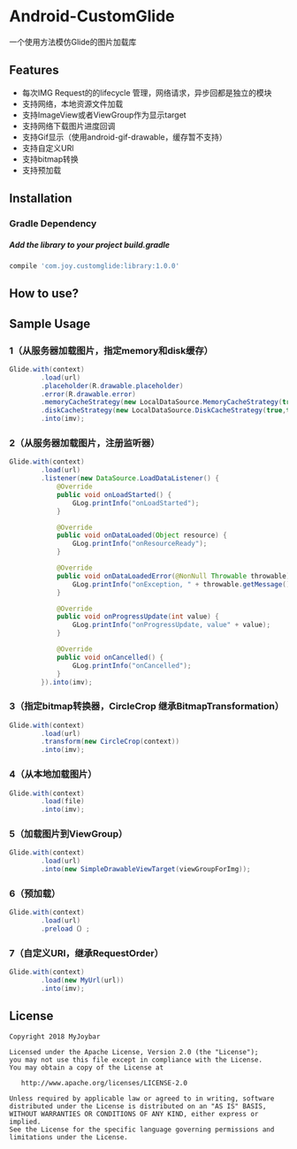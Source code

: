 # Android-CustomGlide
一个使用方法模仿Glide的图片加载库



## Features
 - 每次IMG Request的的lifecycle 管理，网络请求，异步回都是独立的模块
 - 支持网络，本地资源文件加载
 - 支持ImageView或者ViewGroup作为显示target
 - 支持网络下载图片进度回调
 - 支持Gif显示（使用android-gif-drawable，缓存暂不支持）
 - 支持自定义URl
 - 支持bitmap转换
 - 支持预加载


 
## Installation
### Gradle Dependency
#####   Add the library to your project build.gradle
```gradle
compile 'com.joy.customglide:library:1.0.0'

```

## How to use?




 
## Sample Usage

### 1（从服务器加载图片，指定memory和disk缓存）


```java
Glide.with(context)
		.load(url)
		.placeholder(R.drawable.placeholder)
		.error(R.drawable.error)
		.memoryCacheStrategy(new LocalDataSource.MemoryCacheStrategy(true, 60))
		.diskCacheStrategy(new LocalDataSource.DiskCacheStrategy(true,true))
		.into(imv);

```

### 2（从服务器加载图片，注册监听器）


```java
Glide.with(context)
		.load(url)
		.listener(new DataSource.LoadDataListener() {
			@Override
			public void onLoadStarted() {
				GLog.printInfo("onLoadStarted");
			}

			@Override
			public void onDataLoaded(Object resource) {
				GLog.printInfo("onResourceReady");
			}

			@Override
			public void onDataLoadedError(@NonNull Throwable throwable) {
				GLog.printInfo("onException, " + throwable.getMessage());
			}

			@Override
			public void onProgressUpdate(int value) {
				GLog.printInfo("onProgressUpdate, value" + value);
			}

			@Override
			public void onCancelled() {
				GLog.printInfo("onCancelled");
			}
		}).into(imv);

```
### 3（指定bitmap转换器，CircleCrop 继承BitmapTransformation）


```java
Glide.with(context)
		.load(url)
		.transform(new CircleCrop(context))
		.into(imv);

```

### 4（从本地加载图片）


```java
Glide.with(context)
		.load(file)
		.into(imv);

```

### 5（加载图片到ViewGroup）


```java
Glide.with(context)
		.load(url)
		.into(new SimpleDrawableViewTarget(viewGroupForImg));

```

### 6（预加载）


```java
Glide.with(context)
		.load(url)
		.preload（）;

```

### 7（自定义URl，继承RequestOrder<String>）


```java
Glide.with(context)
		.load(new MyUrl(url))
		.into(imv);

```

## License

    Copyright 2018 MyJoybar

    Licensed under the Apache License, Version 2.0 (the "License");
    you may not use this file except in compliance with the License.
    You may obtain a copy of the License at

       http://www.apache.org/licenses/LICENSE-2.0

    Unless required by applicable law or agreed to in writing, software
    distributed under the License is distributed on an "AS IS" BASIS,
    WITHOUT WARRANTIES OR CONDITIONS OF ANY KIND, either express or implied.
    See the License for the specific language governing permissions and
    limitations under the License.    
        